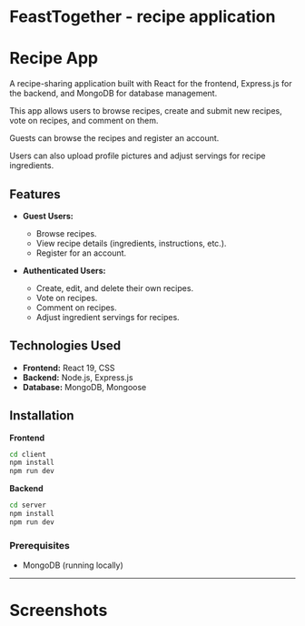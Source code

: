 # FeastTogether - recipe application

# Recipe App

A recipe-sharing application built with React for the frontend, Express.js for the backend, and MongoDB for database management. 

This app allows users to browse recipes, create and submit new recipes, vote on recipes, and comment on them. 

Guests can browse the recipes and register an account. 

Users can also upload profile pictures and adjust servings for recipe ingredients.

## Features

- **Guest Users:**
  - Browse recipes.
  - View recipe details (ingredients, instructions, etc.).
  - Register for an account.

- **Authenticated Users:**
  - Create, edit, and delete their own recipes.
  - Vote on recipes.
  - Comment on recipes.
  - Adjust ingredient servings for recipes.

## Technologies Used

- **Frontend:** React 19, CSS
- **Backend:** Node.js, Express.js
- **Database:** MongoDB, Mongoose

## Installation

**Frontend**
```bash
cd client
npm install
npm run dev
```
**Backend**
```bash
cd server
npm install
npm run dev
```

### Prerequisites

- MongoDB (running locally)

---

# Screenshots


